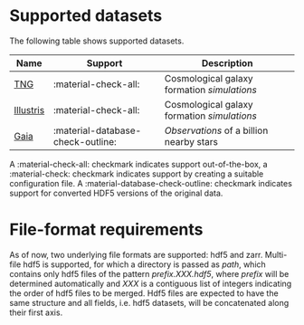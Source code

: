 # Supported datasets

The following table shows supported datasets.

| Name                                            | Support                           | Description                                 |
|-------------------------------------------------|-----------------------------------|---------------------------------------------|
| [TNG](https://www.tng-project.org/)             | :material-check-all:              | Cosmological galaxy formation *simulations* |
| [Illustris](https://www.illustris-project.org/) | :material-check-all:              | Cosmological galaxy formation *simulations* |
| [Gaia](https://www.cosmos.esa.int/web/gaia/dr3) | :material-database-check-outline: | *Observations* of a billion nearby stars    |


A :material-check-all: checkmark indicates support out-of-the-box, a :material-check: checkmark indicates support by creating a suitable configuration file.
A :material-database-check-outline: checkmark indicates support for converted HDF5 versions of the original data.


# File-format requirements

As of now, two underlying file formats are supported: hdf5 and zarr. Multi-file hdf5 is supported, for which a directory is passed as *path*, which contains only hdf5 files of the pattern *prefix.XXX.hdf5*, where *prefix* will be determined automatically and *XXX* is a contiguous list of integers indicating the order of hdf5 files to be merged. Hdf5 files are expected to have the same structure and all fields, i.e. hdf5 datasets, will be concatenated along their first axis.
